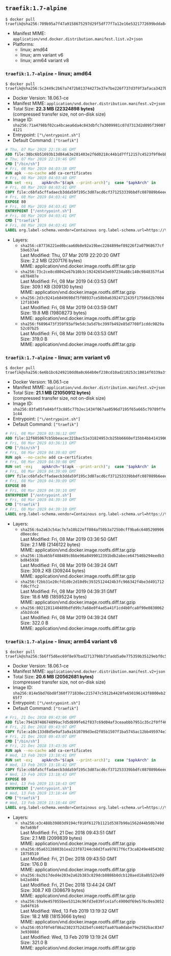 ## `traefik:1.7-alpine`

```console
$ docker pull traefik@sha256:709b95a7f47a9158675297d29f5df77f7a12e16e5321772699bdda845d20ffd8
```

-	Manifest MIME: `application/vnd.docker.distribution.manifest.list.v2+json`
-	Platforms:
	-	linux; amd64
	-	linux; arm variant v6
	-	linux; arm64 variant v8

### `traefik:1.7-alpine` - linux; amd64

```console
$ docker pull traefik@sha256:5c2449c2b67a7472b813744273e37e7be226f737d3f9f3afaca3427b6ac1a3fb
```

-	Docker Version: 18.06.1-ce
-	Manifest MIME: `application/vnd.docker.distribution.manifest.v2+json`
-	Total Size: **22.3 MB (22324898 bytes)**  
	(compressed transfer size, not on-disk size)
-	Image ID: `sha256:71a4798bf02ca4bcaea6da4c843dbfc7a3009981c07d7313d2d095f390074121`
-	Entrypoint: `["\/entrypoint.sh"]`
-	Default Command: `["traefik"]`

```dockerfile
# Thu, 07 Mar 2019 22:19:46 GMT
ADD file:38bc6b51693b13d84a63e281403e2f6d0218c44b1d7ff12157c4523f9f0ebb1e in / 
# Thu, 07 Mar 2019 22:19:46 GMT
CMD ["/bin/sh"]
# Fri, 08 Mar 2019 04:03:38 GMT
RUN apk --no-cache add ca-certificates
# Fri, 08 Mar 2019 04:03:40 GMT
RUN set -ex; 	apkArch="$(apk --print-arch)"; 	case "$apkArch" in 		armhf) arch='arm' ;; 		aarch64) arch='arm64' ;; 		x86_64) arch='amd64' ;; 		*) echo >&2 "error: unsupported architecture: $apkArch"; exit 1 ;; 	esac; 	wget --quiet -O /usr/local/bin/traefik "https://github.com/containous/traefik/releases/download/v1.7.9/traefik_linux-$arch"; 	chmod +x /usr/local/bin/traefik
# Fri, 08 Mar 2019 04:03:41 GMT
COPY file:c6bfa5cffadaecb3dda59f195c3d07acd6cf371253339bbdfc087089b6eee8b8 in / 
# Fri, 08 Mar 2019 04:03:41 GMT
EXPOSE 80
# Fri, 08 Mar 2019 04:03:41 GMT
ENTRYPOINT ["/entrypoint.sh"]
# Fri, 08 Mar 2019 04:03:41 GMT
CMD ["traefik"]
# Fri, 08 Mar 2019 04:03:41 GMT
LABEL org.label-schema.vendor=Containous org.label-schema.url=https://traefik.io org.label-schema.name=Traefik org.label-schema.description=A modern reverse-proxy org.label-schema.version=v1.7.9 org.label-schema.docker.schema-version=1.0
```

-	Layers:
	-	`sha256:c87736221ed0bcaa60b8e92a19bec2284899ef89226f2a07968677cf59e637a4`  
		Last Modified: Thu, 07 Mar 2019 22:20:20 GMT  
		Size: 2.2 MB (2207176 bytes)  
		MIME: application/vnd.docker.image.rootfs.diff.tar.gzip
	-	`sha256:73c2ce8cd8042e67b10b3c192426543e697234a88c140c9848357fa4e878407e`  
		Last Modified: Fri, 08 Mar 2019 04:03:53 GMT  
		Size: 309.1 KB (309130 bytes)  
		MIME: application/vnd.docker.image.rootfs.diff.tar.gzip
	-	`sha256:2d3c9241eb849698d75f08937ce58b0a63924712435f17566d2b700412f10349`  
		Last Modified: Fri, 08 Mar 2019 04:03:59 GMT  
		Size: 19.8 MB (19808273 bytes)  
		MIME: application/vnd.docker.image.rootfs.diff.tar.gzip
	-	`sha256:f6896473f359f93af9e5dc3a5d7bc3997b492e85d7708f1cddc9829a52c07b25`  
		Last Modified: Fri, 08 Mar 2019 04:03:53 GMT  
		Size: 319.0 B  
		MIME: application/vnd.docker.image.rootfs.diff.tar.gzip

### `traefik:1.7-alpine` - linux; arm variant v6

```console
$ docker pull traefik@sha256:6e6b1bc6249210dd0a8c664b0ef238cd10ad210253c10814f0339a3f94e6d976
```

-	Docker Version: 18.06.1-ce
-	Manifest MIME: `application/vnd.docker.distribution.manifest.v2+json`
-	Total Size: **21.1 MB (21050912 bytes)**  
	(compressed transfer size, not on-disk size)
-	Image ID: `sha256:03fa05fe84bff3c885c77b2ec1434f067aa0596d7195f65a665c79789ffe1c44`
-	Entrypoint: `["\/entrypoint.sh"]`
-	Default Command: `["traefik"]`

```dockerfile
# Fri, 08 Mar 2019 03:36:12 GMT
ADD file:12f605067cb5bbeacec221bac51e31824953cb25bb6660ef15bb4bb4141906ba in / 
# Fri, 08 Mar 2019 03:36:13 GMT
CMD ["/bin/sh"]
# Fri, 08 Mar 2019 04:39:03 GMT
RUN apk --no-cache add ca-certificates
# Fri, 08 Mar 2019 04:39:08 GMT
RUN set -ex; 	apkArch="$(apk --print-arch)"; 	case "$apkArch" in 		armhf) arch='arm' ;; 		aarch64) arch='arm64' ;; 		x86_64) arch='amd64' ;; 		*) echo >&2 "error: unsupported architecture: $apkArch"; exit 1 ;; 	esac; 	wget --quiet -O /usr/local/bin/traefik "https://github.com/containous/traefik/releases/download/v1.7.9/traefik_linux-$arch"; 	chmod +x /usr/local/bin/traefik
# Fri, 08 Mar 2019 04:39:09 GMT
COPY file:c6bfa5cffadaecb3dda59f195c3d07acd6cf371253339bbdfc087089b6eee8b8 in / 
# Fri, 08 Mar 2019 04:39:09 GMT
EXPOSE 80
# Fri, 08 Mar 2019 04:39:10 GMT
ENTRYPOINT ["/entrypoint.sh"]
# Fri, 08 Mar 2019 04:39:10 GMT
CMD ["traefik"]
# Fri, 08 Mar 2019 04:39:10 GMT
LABEL org.label-schema.vendor=Containous org.label-schema.url=https://traefik.io org.label-schema.name=Traefik org.label-schema.description=A modern reverse-proxy org.label-schema.version=v1.7.9 org.label-schema.docker.schema-version=1.0
```

-	Layers:
	-	`sha256:6a2a63c54ac7e7a10b22eff084af50b3a725b0cff9ba6c6405290906d0eecdec`  
		Last Modified: Fri, 08 Mar 2019 03:36:50 GMT  
		Size: 2.1 MB (2146122 bytes)  
		MIME: application/vnd.docker.image.rootfs.diff.tar.gzip
	-	`sha256:13ba65bf488489c8bbe96a8499012391bdb2abece647546b294eedb3bd845938`  
		Last Modified: Fri, 08 Mar 2019 04:39:24 GMT  
		Size: 309.2 KB (309244 bytes)  
		MIME: application/vnd.docker.image.rootfs.diff.tar.gzip
	-	`sha256:f2bb31e20cfd1d0c2d10d9c39325124424b3fc966342f4be3d491712fd6cffc2`  
		Last Modified: Fri, 08 Mar 2019 04:39:31 GMT  
		Size: 18.6 MB (18595224 bytes)  
		MIME: application/vnd.docker.image.rootfs.diff.tar.gzip
	-	`sha256:8021281140489bdfd99c7a68e0f4ad5a41f1cd4b0fca8f90e0830062a5b2dcd4`  
		Last Modified: Fri, 08 Mar 2019 04:39:24 GMT  
		Size: 322.0 B  
		MIME: application/vnd.docker.image.rootfs.diff.tar.gzip

### `traefik:1.7-alpine` - linux; arm64 variant v8

```console
$ docker pull traefik@sha256:5b6ff5d6ec69f8e97bad2713798b73fadd5a0e775359b35129ebf0c551cbe2aa
```

-	Docker Version: 18.06.1-ce
-	Manifest MIME: `application/vnd.docker.distribution.manifest.v2+json`
-	Total Size: **20.6 MB (20562681 bytes)**  
	(compressed transfer size, not on-disk size)
-	Image ID: `sha256:814e5bd76bd8f360f771830ec215747c5912b4428fe650196143f8800eb265f7`
-	Entrypoint: `["\/entrypoint.sh"]`
-	Default Command: `["traefik"]`

```dockerfile
# Fri, 21 Dec 2018 09:43:06 GMT
ADD file:79419748674899ac7d5d699fe62f837c69d04af3ceaabbb7951c35c2f0ff46fa in / 
# Fri, 21 Dec 2018 09:43:07 GMT
COPY file:a10c133d8d5e9af3a9a1610709d3ed2f85b1507f1ba5745ac12bb495974e3fe6 in /etc/localtime 
# Fri, 21 Dec 2018 09:43:07 GMT
CMD ["/bin/sh"]
# Fri, 21 Dec 2018 13:43:36 GMT
RUN apk --no-cache add ca-certificates
# Wed, 13 Feb 2019 13:18:41 GMT
RUN set -ex; 	apkArch="$(apk --print-arch)"; 	case "$apkArch" in 		armhf) arch='arm' ;; 		aarch64) arch='arm64' ;; 		x86_64) arch='amd64' ;; 		*) echo >&2 "error: unsupported architecture: $apkArch"; exit 1 ;; 	esac; 	wget --quiet -O /usr/local/bin/traefik "https://github.com/containous/traefik/releases/download/v1.7.9/traefik_linux-$arch"; 	chmod +x /usr/local/bin/traefik
# Wed, 13 Feb 2019 13:18:42 GMT
COPY file:c6bfa5cffadaecb3dda59f195c3d07acd6cf371253339bbdfc087089b6eee8b8 in / 
# Wed, 13 Feb 2019 13:18:43 GMT
EXPOSE 80
# Wed, 13 Feb 2019 13:18:43 GMT
ENTRYPOINT ["/entrypoint.sh"]
# Wed, 13 Feb 2019 13:18:44 GMT
CMD ["traefik"]
# Wed, 13 Feb 2019 13:18:44 GMT
LABEL org.label-schema.vendor=Containous org.label-schema.url=https://traefik.io org.label-schema.name=Traefik org.label-schema.description=A modern reverse-proxy org.label-schema.version=v1.7.9 org.label-schema.docker.schema-version=1.0
```

-	Layers:
	-	`sha256:e3c488b39803d9194cf010f6127b1121d5387b90a1562d44b50b749d0e7a69bf`  
		Last Modified: Fri, 21 Dec 2018 09:43:51 GMT  
		Size: 2.1 MB (2099839 bytes)  
		MIME: application/vnd.docker.image.rootfs.diff.tar.gzip
	-	`sha256:05a63128803b1ea223f87244cb8d3faa97817f6cf3ca8249e485430218758510`  
		Last Modified: Fri, 21 Dec 2018 09:43:50 GMT  
		Size: 176.0 B  
		MIME: application/vnd.docker.image.rootfs.diff.tar.gzip
	-	`sha256:8a2b17ded4e203e2a62b383c829dcb8886b0dcb120aed18a8b522e09b42ad404`  
		Last Modified: Fri, 21 Dec 2018 13:44:24 GMT  
		Size: 308.7 KB (308679 bytes)  
		MIME: application/vnd.docker.image.rootfs.diff.tar.gzip
	-	`sha256:59a9e457055bee53124c96fd3e839fce1afc4900df69e576c0ea30523a94f616`  
		Last Modified: Wed, 13 Feb 2019 13:19:32 GMT  
		Size: 18.2 MB (18153666 bytes)  
		MIME: application/vnd.docker.image.rootfs.diff.tar.gzip
	-	`sha256:053f0fe8f86a23023752d2b4fc4402faa07ba0dabe79e2582bac83473e93088d`  
		Last Modified: Wed, 13 Feb 2019 13:19:24 GMT  
		Size: 321.0 B  
		MIME: application/vnd.docker.image.rootfs.diff.tar.gzip
